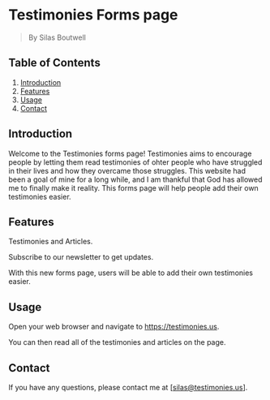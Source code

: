 # Testimonies Forms page
>By Silas Boutwell

## Table of Contents
1. [Introduction](#introduction)
2. [Features](#features)
4. [Usage](#usage)
7. [Contact](#contact)

## Introduction
Welcome to the Testimonies forms page! Testimonies aims to encourage people by letting them read testimonies of ohter people who have struggled in their lives and how they overcame those struggles. This website had been a goal of mine for a long while, and I am thankful that God has allowed me to finally make it reality. This forms page will help people add their own testimonies easier.

## Features
Testimonies and Articles.

Subscribe to our newsletter to get updates. 

With this new forms page, users will be able to add their own testimonies easier.

## Usage
Open your web browser and navigate to https://testimonies.us.

You can then read all of the testimonies and articles on the page. 

## Contact
If you have any questions, please contact me at [silas@testimonies.us].